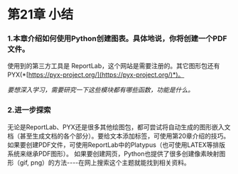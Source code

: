 # 第21章 小结

### 1.本章介绍如何使用Python创建图表。具体地说，你将创建一个PDF文件。

使用到的第三方工具是 ReportLab，这个网站是需要注册的。其它图形包还有PYX(*[https://pyx-project.org/](https://pyx-project.org/)*)。


*要想深入学习，需要研究一下这些模块都有哪些函数，功能是什么。*
 

### 2.进一步探索

无论是ReportLab、PYX还是很多其他绘图包，都可尝试将自动生成的图形嵌入文档（甚至生成文档的各个部分）。要给文本添加标签，可使用第20章介绍的技巧。
如果要创建PDF文件，可使用ReportLab中的Platypus（也可使用LATEX等排版系统来继承PDF图形）。
如果要创建网页，Python也提供了很多创建像素映射图形（gif, png）的方法----在网上搜索这个主题就能找到相关资料。





